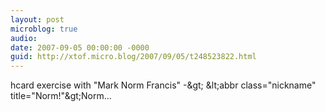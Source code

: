 ```yaml
---
layout: post
microblog: true
audio: 
date: 2007-09-05 00:00:00 -0000
guid: http://xtof.micro.blog/2007/09/05/t248523822.html
---
```

hcard exercise with "Mark Norm Francis" -&amp;gt; &amp;lt;abbr class="nickname" title="Norm!"&amp;gt;Norm...
